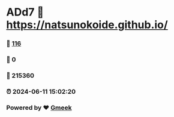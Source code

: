 # ADd7 :link: https://natsunokoide.github.io/ 
### :page_facing_up: [116](https://natsunokoide.github.io//tag.html) 
### :speech_balloon: 0 
### :hibiscus: 215360 
### :alarm_clock: 2024-06-11 15:02:20 
### Powered by :heart: [Gmeek](https://github.com/Meekdai/Gmeek)
